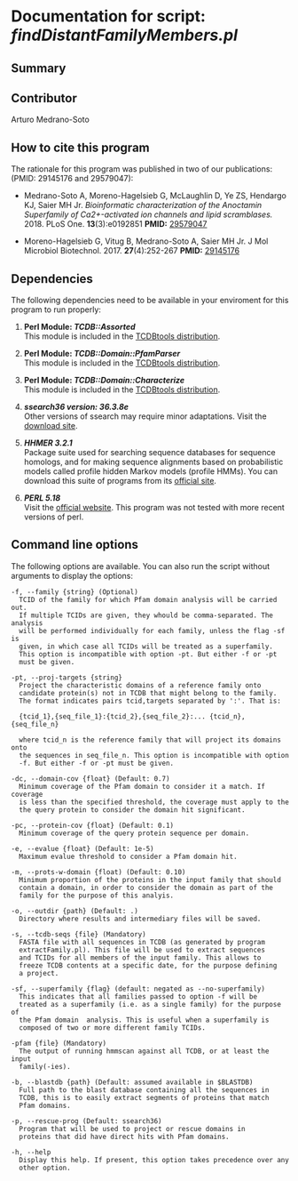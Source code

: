 # Documentation for script: _findDistantFamilyMembers.pl_

## Summary


## Contributor
Arturo Medrano-Soto

## How to cite this program
The rationale for this program was published in two of our publications: 
(PMID: 29145176 and 29579047):

  * Medrano-Soto A, Moreno-Hagelsieb G, McLaughlin D, Ye ZS, Hendargo KJ, Saier MH Jr. 
  _Bioinformatic characterization of the Anoctamin Superfamily of Ca2+-activated ion 
  channels and lipid scramblases._  2018. PLoS One. **13**(3):e0192851
  **PMID:** [29579047](https://www.ncbi.nlm.nih.gov/pubmed/?term=29579047) 
  
  * Moreno-Hagelsieb G, Vitug B, Medrano-Soto A, Saier MH Jr.
  J Mol Microbiol Biotechnol. 2017. **27**(4):252-267
  **PMID:** [29145176](https://www.ncbi.nlm.nih.gov/pubmed/?term=29145176)


## Dependencies
The following dependencies need to be available in your enviroment for this 
program to run properly:

1. **Perl Module: _TCDB::Assorted_**  
This module is included in the [TCDBtools distribution](https://github.com/SaierLaboratory/TCDBtools). 

2. **Perl Module: _TCDB::Domain::PfamParser_**  
This module is included in the [TCDBtools distribution](https://github.com/SaierLaboratory/TCDBtools). 

3. **Perl Module: _TCDB::Domain::Characterize_**  
This module is included in the [TCDBtools distribution](https://github.com/SaierLaboratory/TCDBtools). 

4. **_ssearch36 version: 36.3.8e_**  
Other versions of ssearch may require minor adaptations. Visit the
[download site](https://fasta.bioch.virginia.edu/fasta_www2/fasta_down.shtml). 

5. **_HHMER 3.2.1_**  
Package suite used for searching sequence databases for sequence homologs, and for making 
sequence alignments based on probabilistic models called profile hidden Markov models 
(profile HMMs). You can download this suite of programs from its [official site](http://hmmer.org/). 


6. **_PERL 5.18_**  
Visit the [official website](https://www.perl.org/). This program 
was not tested with more recent versions of perl.

## Command line options
The following options are available. You can also run the 
script without arguments to display the options:


    -f, --family {string} (Optional)
      TCID of the family for which Pfam domain analysis will be carried out.
      If multiple TCIDs are given, they whould be comma-separated. The analysis
      will be performed individually for each family, unless the flag -sf is
      given, in which case all TCIDs will be treated as a superfamily.
      This option is incompatible with option -pt. But either -f or -pt
      must be given.

    -pt, --proj-targets {string}
      Project the characteristic domains of a reference family onto
      candidate protein(s) not in TCDB that might belong to the family.
      The format indicates pairs tcid,targets separated by ':'. That is:
      
      {tcid_1},{seq_file_1}:{tcid_2},{seq_file_2}:... {tcid_n},{seq_file_n}
      
      where tcid_n is the reference family that will project its domains onto
      the sequences in seq_file_n. This option is incompatible with option
      -f. But either -f or -pt must be given.
  
    -dc, --domain-cov {float} (Default: 0.7)
      Minimum coverage of the Pfam domain to consider it a match. If coverage
      is less than the specified threshold, the coverage must apply to the
      the query protein to consider the domain hit significant.

    -pc, --protein-cov {float} (Default: 0.1)
      Minimum coverage of the query protein sequence per domain.

    -e, --evalue {float} (Default: 1e-5)
      Maximum evalue threshold to consider a Pfam domain hit.

    -m, --prots-w-domain {float) (Default: 0.10)
      Minimum proportion of the proteins in the input family that should
      contain a domain, in order to consider the domain as part of the
      family for the purpose of this analyis.

    -o, --outdir {path} (Default: .)
      Directory where results and intermediary files will be saved.

    -s, --tcdb-seqs {file} (Mandatory)
      FASTA file with all sequences in TCDB (as generated by program
      extractFamily.pl). This file will be used to extract sequences
      and TCIDs for all members of the input family. This allows to
      freeze TCDB contents at a specific date, for the purpose defining
      a project.

    -sf, --superfamily {flag} (default: negated as --no-superfamily)
      This indicates that all families passed to option -f will be
      treated as a superfamily (i.e. as a single family) for the purpose of
      the Pfam domain  analysis. This is useful when a superfamily is
      composed of two or more different family TCIDs.

    -pfam {file} (Mandatory)
      The output of running hmmscan against all TCDB, or at least the input
      family(-ies).

    -b, --blastdb {path} (Default: assumed available in $BLASTDB)
      Full path to the blast database containing all the sequences in
      TCDB, this is to easily extract segments of proteins that match
      Pfam domains.

    -p, --rescue-prog (Default: ssearch36)
      Program that will be used to project or rescue domains in
      proteins that did have direct hits with Pfam domains.

    -h, --help
      Display this help. If present, this option takes precedence over any
      other option.
